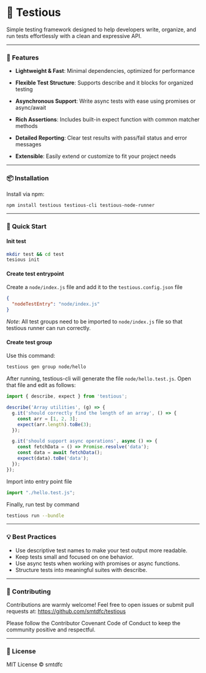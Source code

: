 # 🧪 Testious

Simple testing framework designed to help developers write, organize, and run tests effortlessly with a clean and expressive API.

---

### 🌟 Features

- **Lightweight & Fast**: Minimal dependencies, optimized for performance

- **Flexible Test Structure**: Supports describe and it blocks for organized testing

- **Asynchronous Support**: Write async tests with ease using promises or async/await

- **Rich Assertions**: Includes built-in expect function with common matcher methods

- **Detailed Reporting**: Clear test results with pass/fail status and error messages

- **Extensible**: Easily extend or customize to fit your project needs

---

### 📦 Installation

Install via npm:

```bash
npm install testious testious-cli testious-node-runner
```

---

### 🚀 Quick Start

#### Init test

```bash
mkdir test && cd test
tesious init
```

#### Create test entrypoint

Create a `node/index.js` file and add it to the `testious.config.json` file

```json
{
  "nodeTestEntry": "node/index.js"
}
```

_Note_: All test groups need to be imported to `node/index.js` file so that testious runner can run correctly.

#### Create test group

Use this command:

```bash
testious gen group node/hello
```

After running, testious-cli will generate the file `node/hello.test.js`. Open that file and edit as follows:

```javascript
import { describe, expect } from 'testious';

describe('Array utilities', (g) => {
  g.it('should correctly find the length of an array', () => {
    const arr = [1, 2, 3];
    expect(arr.length).toBe(3);
  });

  g.it('should support async operations', async () => {
    const fetchData = () => Promise.resolve('data');
    const data = await fetchData();
    expect(data).toBe('data');
  });
});
```

Import into entry point file 
```javascript
import "./hello.test.js";
```

Finally, run test by command

```bash
testious run --bundle
```

---

### 💡 Best Practices

- Use descriptive test names to make your test output more readable.
- Keep tests small and focused on one behavior.
- Use async tests when working with promises or async functions.
- Structure tests into meaningful suites with describe.

---

### 🤝 Contributing

Contributions are warmly welcome! Feel free to open issues or submit pull requests at:
https://github.com/smtdfc/testious

Please follow the Contributor Covenant Code of Conduct to keep the community positive and respectful.

---

### 📄 License

MIT License © smtdfc

